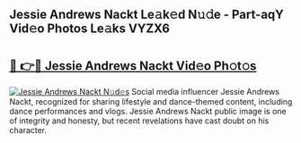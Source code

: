## Jessie Andrews Nackt Le𝚊k𝚎d N𝚞𝚍e - Part-aqY Vid𝚎o Photos Le𝚊ks VYZX6

# <h2><a href="http://fb5j94w.evod.top/?m=Jessie+Andrews+Nackt">🔗 👉🔴 Jessie Andrews Nackt Vid𝚎o Ph𝚘t𝚘s</a></h2>

[![Jessie Andrews Nackt N𝚞d𝚎s](https://i.imgur.com/8V9OHl7.gif)](http://fb5j94w.evod.top/?m=Jessie+Andrews+Nackt)
Social media influencer Jessie Andrews Nackt, recognized for sharing lifestyle and dance-themed content, including dance performances and vlogs. Jessie Andrews Nackt public image is one of integrity and honesty, but recent revelations have cast doubt on his character. 
